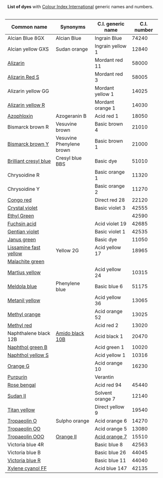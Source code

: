 <div class="hatnote navigation-not-searchable plainlinks">&nbsp;&nbsp;<strong>List of dyes</strong>&nbsp;with&nbsp;<a title="Colour Index International" href="https://en.wikipedia.org/wiki/Colour_Index_International">Colour Index International</a>&nbsp;generic names and numbers.</div>
<div class="hatnote navigation-not-searchable plainlinks">&nbsp;</div>
<table class="wikitable sortable jquery-tablesorter">
<thead>
<tr>
<th class="headerSort" tabindex="0" title="Sort ascending">Common name</th>
<th class="headerSort" tabindex="0" title="Sort ascending">Synonyms</th>
<th class="headerSort" tabindex="0" title="Sort ascending">C.I. generic name</th>
<th class="headerSort" tabindex="0" title="Sort ascending">C.I. number</th>
</tr>
</thead>
<tbody>
<tr>
<td>Alcian Blue 8GX</td>
<td>Alcian Blue</td>
<td>Ingrain Blue</td>
<td>74240</td>
</tr>
<tr>
<td>Alcian yellow GXS</td>
<td>Sudan orange</td>
<td>Ingrain yellow 1</td>
<td>12840</td>
</tr>
<tr>
<td><a title="Alizarin" href="https://en.wikipedia.org/wiki/Alizarin">Alizarin</a></td>
<td>&nbsp;</td>
<td>Mordant red 11</td>
<td>58000</td>
</tr>
<tr>
<td><a title="Alizarin Red S" href="https://en.wikipedia.org/wiki/Alizarin_Red_S">Alizarin Red S</a></td>
<td>&nbsp;</td>
<td>Mordant red 3</td>
<td>58005</td>
</tr>
<tr>
<td>Alizarin yellow GG</td>
<td>&nbsp;</td>
<td>Mordant yellow 1</td>
<td>14025</td>
</tr>
<tr>
<td><a class="mw-redirect" title="Alizarin yellow R" href="https://en.wikipedia.org/wiki/Alizarin_yellow_R">Alizarin yellow R</a></td>
<td>&nbsp;</td>
<td>Mordant orange 1</td>
<td>14030</td>
</tr>
<tr>
<td><a class="mw-redirect" title="Azophloxin" href="https://en.wikipedia.org/wiki/Azophloxin">Azophloxin</a></td>
<td>Azogeranin B</td>
<td>Acid red 1</td>
<td>18050</td>
</tr>
<tr>
<td>Bismarck brown R</td>
<td>Vesuvine brown</td>
<td>Basic brown 4</td>
<td>21010</td>
</tr>
<tr>
<td><a title="Bismarck brown Y" href="https://en.wikipedia.org/wiki/Bismarck_brown_Y">Bismarck brown Y</a></td>
<td>Vesuvine<br />Phenylene brown</td>
<td>Basic brown 1</td>
<td>21000</td>
</tr>
<tr>
<td><a title="Brilliant cresyl blue" href="https://en.wikipedia.org/wiki/Brilliant_cresyl_blue">Brilliant cresyl blue</a></td>
<td>Cresyl blue BBS</td>
<td>Basic dye</td>
<td>51010</td>
</tr>
<tr>
<td>Chrysoidine R</td>
<td>&nbsp;</td>
<td>Basic orange 1</td>
<td>11320</td>
</tr>
<tr>
<td>Chrysoidine Y</td>
<td>&nbsp;</td>
<td>Basic orange 2</td>
<td>11270</td>
</tr>
<tr>
<td><a title="Congo red" href="https://en.wikipedia.org/wiki/Congo_red">Congo red</a></td>
<td>&nbsp;</td>
<td>Direct red 28</td>
<td>22120</td>
</tr>
<tr>
<td><a title="Crystal violet" href="https://en.wikipedia.org/wiki/Crystal_violet">Crystal violet</a></td>
<td>&nbsp;</td>
<td>Basic violet 3</td>
<td>42555</td>
</tr>
<tr>
<td><a title="Ethyl Green" href="https://en.wikipedia.org/wiki/Ethyl_Green">Ethyl Green</a></td>
<td>&nbsp;</td>
<td>&nbsp;</td>
<td>42590</td>
</tr>
<tr>
<td><a class="mw-redirect" title="Fuchsin acid" href="https://en.wikipedia.org/wiki/Fuchsin_acid">Fuchsin acid</a></td>
<td>&nbsp;</td>
<td>Acid violet 19</td>
<td>42685</td>
</tr>
<tr>
<td><a class="mw-redirect" title="Gentian violet" href="https://en.wikipedia.org/wiki/Gentian_violet">Gentian violet</a></td>
<td>&nbsp;</td>
<td>Basic violet 1</td>
<td>42535</td>
</tr>
<tr>
<td><a class="mw-redirect" title="Janus green" href="https://en.wikipedia.org/wiki/Janus_green">Janus green</a></td>
<td>&nbsp;</td>
<td>Basic dye</td>
<td>11050</td>
</tr>
<tr>
<td><a class="mw-redirect" title="Lissamine fast yellow" href="https://en.wikipedia.org/wiki/Lissamine_fast_yellow">Lissamine fast yellow</a></td>
<td>Yellow 2G</td>
<td>Acid yellow 17</td>
<td>18965</td>
</tr>
<tr>
<td><a title="Malachite green" href="https://en.wikipedia.org/wiki/Malachite_green">Malachite green</a></td>
<td>&nbsp;</td>
<td>&nbsp;</td>
<td>&nbsp;</td>
</tr>
<tr>
<td><a title="Martius yellow" href="https://en.wikipedia.org/wiki/Martius_yellow">Martius yellow</a></td>
<td>&nbsp;</td>
<td>Acid yellow 24</td>
<td>10315</td>
</tr>
<tr>
<td><a class="mw-redirect" title="Meldola blue" href="https://en.wikipedia.org/wiki/Meldola_blue">Meldola blue</a></td>
<td>Phenylene blue</td>
<td>Basic blue 6</td>
<td>51175</td>
</tr>
<tr>
<td><a class="mw-redirect" title="Metanil yellow" href="https://en.wikipedia.org/wiki/Metanil_yellow">Metanil yellow</a></td>
<td>&nbsp;</td>
<td>Acid yellow 36</td>
<td>13065</td>
</tr>
<tr>
<td><a title="Methyl orange" href="https://en.wikipedia.org/wiki/Methyl_orange">Methyl orange</a></td>
<td>&nbsp;</td>
<td>Acid orange 52</td>
<td>13025</td>
</tr>
<tr>
<td><a title="Methyl red" href="https://en.wikipedia.org/wiki/Methyl_red">Methyl red</a></td>
<td>&nbsp;</td>
<td>Acid red 2</td>
<td>13020</td>
</tr>
<tr>
<td>Naphthalene black 12B</td>
<td><a title="Amido black 10B" href="https://en.wikipedia.org/wiki/Amido_black_10B">Amido black 10B</a></td>
<td>Acid black 1</td>
<td>20470</td>
</tr>
<tr>
<td><a class="mw-redirect" title="Naphthol green B" href="https://en.wikipedia.org/wiki/Naphthol_green_B">Naphthol green B</a></td>
<td>&nbsp;</td>
<td>Acid green 1</td>
<td>10020</td>
</tr>
<tr>
<td><a title="Naphthol yellow S" href="https://en.wikipedia.org/wiki/Naphthol_yellow_S">Naphthol yellow S</a></td>
<td>&nbsp;</td>
<td>Acid yellow 1</td>
<td>10316</td>
</tr>
<tr>
<td><a title="Orange G" href="https://en.wikipedia.org/wiki/Orange_G">Orange G</a></td>
<td>&nbsp;</td>
<td>Acid orange 10</td>
<td>16230</td>
</tr>
<tr>
<td><a title="1,2,4-Trihydroxyanthraquinone" href="https://en.wikipedia.org/wiki/1,2,4-Trihydroxyanthraquinone">Purpurin</a></td>
<td>&nbsp;</td>
<td>Verantin</td>
</tr>
<tr>
<td><a title="Rose bengal" href="https://en.wikipedia.org/wiki/Rose_bengal">Rose bengal</a></td>
<td>&nbsp;</td>
<td>Acid red 94</td>
<td>45440</td>
</tr>
<tr>
<td><a title="Sudan II" href="https://en.wikipedia.org/wiki/Sudan_II">Sudan II</a></td>
<td>&nbsp;</td>
<td>Solvent orange 7</td>
<td>12140</td>
</tr>
<tr>
<td><a title="Titan yellow" href="https://en.wikipedia.org/wiki/Titan_yellow">Titan yellow</a></td>
<td>&nbsp;</td>
<td>Direct yellow 9</td>
<td>19540</td>
</tr>
<tr>
<td><a class="mw-redirect" title="Tropaeolin O" href="https://en.wikipedia.org/wiki/Tropaeolin_O">Tropaeolin O</a></td>
<td>Sulpho orange</td>
<td>Acid orange 6</td>
<td>14270</td>
</tr>
<tr>
<td><a class="mw-redirect" title="Tropaeolin OO" href="https://en.wikipedia.org/wiki/Tropaeolin_OO">Tropaeolin OO</a></td>
<td>&nbsp;</td>
<td>Acid orange 5</td>
<td>13080</td>
</tr>
<tr>
<td><a class="mw-redirect" title="Tropaeolin OOO" href="https://en.wikipedia.org/wiki/Tropaeolin_OOO">Tropaeolin OOO</a></td>
<td><a title="Acid orange 7" href="https://en.wikipedia.org/wiki/Acid_orange_7">Orange II</a></td>
<td><a title="Acid orange 7" href="https://en.wikipedia.org/wiki/Acid_orange_7">Acid orange 7</a></td>
<td>15510</td>
</tr>
<tr>
<td>Victoria blue 4R</td>
<td>&nbsp;</td>
<td>Basic blue 8</td>
<td>42563</td>
</tr>
<tr>
<td>Victoria blue B</td>
<td>&nbsp;</td>
<td>Basic blue 26</td>
<td>44045</td>
</tr>
<tr>
<td><a title="Victoria blue R" href="https://en.wikipedia.org/wiki/Victoria_blue_R">Victoria blue R</a></td>
<td>&nbsp;</td>
<td>Basic blue 11</td>
<td>44040</td>
</tr>
<tr>
<td><a class="mw-redirect" title="Xylene cyanol FF" href="https://en.wikipedia.org/wiki/Xylene_cyanol_FF">Xylene cyanol FF</a></td>
<td>&nbsp;</td>
<td>Acid blue 147</td>
<td>42135</td>
</tr>
</tbody>
</table>
